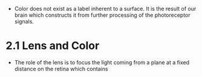- Color does not exist as a label inherent to a surface. It is the result of our brain which constructs it from further processing of the photoreceptor signals.


# 2.1 Lens and Color
- The role of the lens is to focus the light coming from a plane at a fixed distance on the retina which contains 